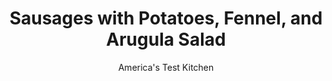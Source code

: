 ---
layout: ../../layouts/MarkdownPostLayout.astro
title: Sausages with Potatoes, Fennel, and Arugula Salad
author: America's Test Kitchen
pubDate: 2023-03-15
description: "Unctuous Italian sausages and roasted potatoes and fennel accompany an arugula salad with toasted hazelnuts."
image_url: https://res.cloudinary.com/hksqkdlah/image/upload/ar_1:1,c_fill,dpr_2.0,f_auto,fl_lossy.progressive.strip_profile,g_faces:auto,q_auto:low,w_344/SFS_RoastedSausagesPotatoesFennelArugula_33_is2bu3
tags: ["Main Courses","Potatoes","Pork","Weeknight"]
calories: 2082
protein: 33
carbohydrates: 34
fats: 29
fiber: 7
ingredients: ["1 pound, Yukon Gold potatoes, unpeeled, cut into 1½-inch pieces","2 , fennel bulbs, stalks discarded, bulbs halved, cored, and cut into 1-inch wedges","3 tablespoons, extra-virgin olive oil, divided","¾ teaspoon, table salt","½ teaspoon, pepper, divided","1½ pounds, sweet Italian sausage","1 teaspoon, minced fresh rosemary","4 ounces (4 cups), baby arugula","¼ cup chopped blanched, hazelnuts, toasted","1 tablespoon, white wine vinegar"]
serves: 4
time: "1 hour"
instructions: ["Adjust oven rack to lowest position and heat oven to 450 degrees. Toss potatoes, fennel, 2 tablespoons oil, salt, and ¼ teaspoon pepper together on rimmed baking sheet. Roast until vegetables begin to brown, about 13 minutes.","Remove sheet from oven and push vegetables to 1 half of sheet. Place sausages on now-empty side of sheet; return sheet to oven; and roast until sausages register 160 degrees, about 15 minutes. Sprinkle vegetables with rosemary.","Toss arugula, hazelnuts, vinegar, remaining 1 tablespoon oil, and remaining ¼ teaspoon pepper together in bowl; season with salt to taste. Serve sausages and roasted vegetables with salad."]
nutrition: ["1451 mg Potassium, K","334 mg Phosphorus, P","169 mg Calcium, Ca","4 mg Iron, Fe","92 mg Magnesium, Mg","1047 mg Sodium, Na","3 mg Zinc, Zn","29 g Total lipid (fat)","5 mg Niacin","16 g Fatty acids, total monounsaturated","2 g Fatty acids, total polyunsaturated","41 mg Vitamin C, total ascorbic acid","51 mg Cholesterol","7 g Fatty acids, total saturated","7 g Fiber, total dietary","92 µg Folate, food","6 g Sugars, total","114 µg Vitamin K (phylloquinone)","347 g Water","34 g Carbohydrate, by difference","92 µg Folate, DFE","33 g Protein","3 mg Vitamin E (alpha-tocopherol)","1 µg Vitamin B-12","90 µg Vitamin A, RAE","520 kcal Energy","2082 calories"]
notes: "Serve the sausages with whole-grain mustard and sprinkle the salad with crumbled blue cheese, if desired."
---